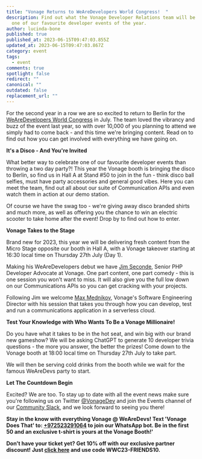 ```yaml
---
title: "Vonage Returns to WeAreDevelopers World Congress!  "
description: Find out what the Vonage Developer Relations team will be up to at
  one of our favourite developer events of the year.
author: lucinda-bone
published: true
published_at: 2023-06-15T09:47:03.855Z
updated_at: 2023-06-15T09:47:03.867Z
category: event
tags:
  - event
comments: true
spotlight: false
redirect: ""
canonical: ""
outdated: false
replacement_url: ""
---
```

F﻿or the second year in a row we are so excited to return to Berlin for the [WeAreDevelopers World Congress](https://www.wearedevelopers.com/world-congress) in July. The team loved the vibrancy and buzz of the event last year, so with over 10,000 of you planning to attend we simply had to come back - and this time we're bringing content. Read on to find out how you can get involved with everything we have going on.

**I﻿t's a Disco - And You're Invited**

What better way to celebrate one of our favourite developer events than throwing a two day party?! This year the Vonage booth is bringing the disco to Berlin, so find us in Hall A at Stand #50 to join in the fun - think disco ball selfies, must have party accessories and general good vibes. Here you can meet the team, find out all about our suite of Communication APIs and even watch them in action at our demo station.

O﻿f course we have the swag too - we're giving away disco branded shirts and much more, as well as offering you the chance to win an electric scooter to take home after the event! Drop by to find out how to enter. 

**V﻿onage Takes to the Stage**

B﻿rand new for 2023, this year we will be delivering fresh content from the Micro Stage opposite our booth in Hall A, with a Vonage takeover starting at 16:30 local time on Thursday 27th July (Day 1). 

Making his WeAreDevelopers debut we have [J﻿im Seconde](https://www.linkedin.com/in/secondej/?originalSubdomain=uk), Senior PHP Developer Advocate at Vonage. O﻿ne part content, one part comedy - this is one session you won't want to miss. It will also give you the full low down on our Communications APIs so you can get cracking with your projects. 

Following Jim we welcome [Max Mednikov](https://www.linkedin.com/in/maxmednikov/?originalSubdomain=uk), Vonage's Software Engineering Director with his session that takes you through how you can develop, test and run a communications application in a serverless cloud. 

**T﻿est Your Knowledge with Who Wants To Be a Vonage Millionaire!** 

Do you have what it takes to be in the hot seat, and win big with our brand new gameshow? We will be asking ChatGPT to generate 10 developer trivia questions - the more you answer, the better the prizes! Come down to the Vonage booth at 18:00 local time on Thursday 27th July to take part. 

W﻿e will then be serving cold drinks from the booth while we wait for the famous WeAreDevs party to start.

**Let The Countdown Begin**

E﻿xcited? We are too. To stay up to date with all the event news make sure you're following us on Twitter [@VonageDev](https://twitter.com/VonageDev) and join the Events channel of our [Community Slack](https://developer.vonage.com/en/community/slack), and we look forward to seeing you there!

**Stay in the know with everything Vonage @ WeAreDevs! Text 'Vonage Does That' to: [+972523291064](tel:+972523291064) to join our WhatsApp bot. Be in the first 50 and an exclusive t-shirt is yours at the Vonage Booth!'**

**D﻿on't have your ticket yet? Get 10% off with our exclusive partner discount! Just [click here](https://ti.to/wearedevelopers/world-congress-2023/discount/WWC23-FRIENDS10) and use code WWC23-FRIENDS10.**